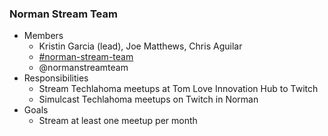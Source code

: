 ### Norman Stream Team
* Members
  * Kristin Garcia (lead), Joe Matthews, Chris Aguilar
  * [#norman-stream-team](http://techlahoma.slack.com/messages/norman-stream-team)
  * @normanstreamteam
* Responsibilities
  * Stream Techlahoma meetups at Tom Love Innovation Hub to Twitch
  * Simulcast Techlahoma meetups on Twitch in Norman
* Goals
  * Stream at least one meetup per month

